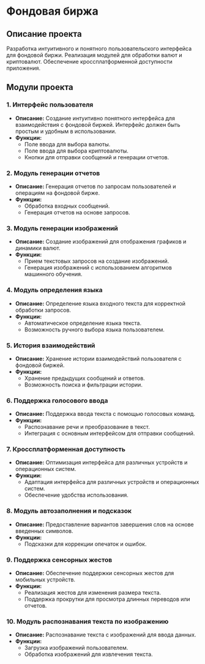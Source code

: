 # Фондовая биржа

## Описание проекта

Разработка интуитивного и понятного пользовательского интерфейса для фондовой биржи. Реализация модулей для обработки валют и криптовалют. Обеспечение кроссплатформенной доступности приложения.

## Модули проекта

### 1. Интерфейс пользователя
- **Описание:** Создание интуитивно понятного интерфейса для взаимодействия с фондовой биржей. Интерфейс должен быть простым и удобным в использовании.
- **Функции:**
  - Поле ввода для выбора валюты.
  - Поле ввода для выбора криптовалюты.
  - Кнопки для отправки сообщений и генерации отчетов.

### 2. Модуль генерации отчетов
- **Описание:** Генерация отчетов по запросам пользователей и операциям на фондовой бирже.
- **Функции:**
  - Обработка входных сообщений.
  - Генерация отчетов на основе запросов.

### 3. Модуль генерации изображений
- **Описание:** Создание изображений для отображения графиков и динамики валют.
- **Функции:**
  - Прием текстовых запросов на создание изображений.
  - Генерация изображений с использованием алгоритмов машинного обучения.

### 4. Модуль определения языка
- **Описание:** Определение языка входного текста для корректной обработки запросов.
- **Функции:**
  - Автоматическое определение языка текста.
  - Возможность ручного выбора языка пользователем.

### 5. История взаимодействий
- **Описание:** Хранение истории взаимодействий пользователя с фондовой биржей.
- **Функции:**
  - Хранение предыдущих сообщений и ответов.
  - Возможность поиска и фильтрации истории.

### 6. Поддержка голосового ввода
- **Описание:** Поддержка ввода текста с помощью голосовых команд.
- **Функции:**
  - Распознавание речи и преобразование в текст.
  - Интеграция с основным интерфейсом для отправки сообщений.

### 7. Кроссплатформенная доступность
- **Описание:** Оптимизация интерфейса для различных устройств и операционных систем.
- **Функции:**
  - Адаптация интерфейса для различных устройств и операционных систем.
  - Обеспечение удобства использования.

### 8. Модуль автозаполнения и подсказок
- **Описание:** Предоставление вариантов завершения слов на основе введенных символов.
- **Функции:**
  - Подсказки для коррекции опечаток и ошибок.

### 9. Поддержка сенсорных жестов
- **Описание:** Обеспечение поддержки сенсорных жестов для мобильных устройств.
- **Функции:**
  - Реализация жестов для изменения размера текста.
  - Поддержка прокрутки для просмотра длинных переводов или отчетов.

### 10. Модуль распознавания текста по изображению
- **Описание:** Распознавание текста с изображений для ввода данных.
- **Функции:**
  - Загрузка изображений пользователем.
  - Обработка изображений для извлечения текста.
